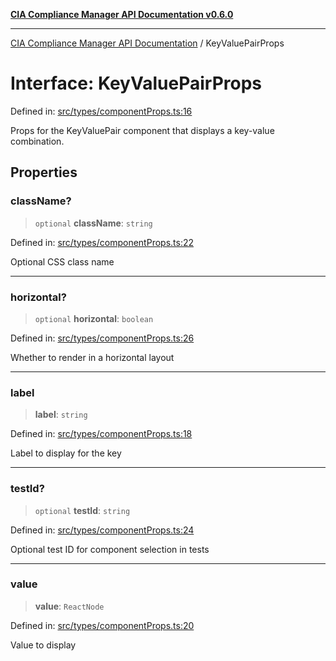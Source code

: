[**CIA Compliance Manager API Documentation v0.6.0**](../README.md)

***

[CIA Compliance Manager API Documentation](../globals.md) / KeyValuePairProps

# Interface: KeyValuePairProps

Defined in: [src/types/componentProps.ts:16](https://github.com/Hack23/cia-compliance-manager/blob/main/src/types/componentProps.ts#L16)

Props for the KeyValuePair component that displays a key-value combination.

## Properties

### className?

> `optional` **className**: `string`

Defined in: [src/types/componentProps.ts:22](https://github.com/Hack23/cia-compliance-manager/blob/main/src/types/componentProps.ts#L22)

Optional CSS class name

***

### horizontal?

> `optional` **horizontal**: `boolean`

Defined in: [src/types/componentProps.ts:26](https://github.com/Hack23/cia-compliance-manager/blob/main/src/types/componentProps.ts#L26)

Whether to render in a horizontal layout

***

### label

> **label**: `string`

Defined in: [src/types/componentProps.ts:18](https://github.com/Hack23/cia-compliance-manager/blob/main/src/types/componentProps.ts#L18)

Label to display for the key

***

### testId?

> `optional` **testId**: `string`

Defined in: [src/types/componentProps.ts:24](https://github.com/Hack23/cia-compliance-manager/blob/main/src/types/componentProps.ts#L24)

Optional test ID for component selection in tests

***

### value

> **value**: `ReactNode`

Defined in: [src/types/componentProps.ts:20](https://github.com/Hack23/cia-compliance-manager/blob/main/src/types/componentProps.ts#L20)

Value to display
